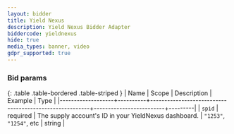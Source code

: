 ```yaml
---
layout: bidder
title: Yield Nexus
description: Yield Nexus Bidder Adapter
biddercode: yieldnexus
hide: true
media_types: banner, video
gdpr_supported: true
---
```


### Bid params

{: .table .table-bordered .table-striped }
| Name              | Scope    | Description                                            | Example                 | Type    |
|-------------------+----------+--------------------------------------------------------+-------------------------+---------|
| `spid` | required | The supply account's ID in your YieldNexus dashboard.             | `"1253"`, `"1254"`, etc |  string |
